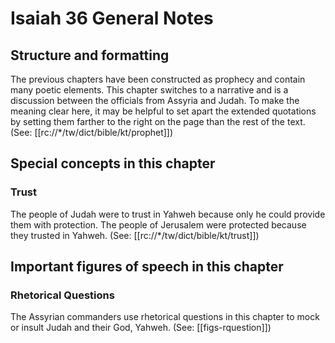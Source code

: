 # Isaiah 36 General Notes
## Structure and formatting

The previous chapters have been constructed as prophecy and contain many poetic elements. This chapter switches to a narrative and is a discussion between the officials from Assyria and Judah. To make the meaning clear here, it may be helpful to set apart the extended quotations by setting them farther to the right on the page than the rest of the text. (See: [[rc://*/tw/dict/bible/kt/prophet]])

## Special concepts in this chapter

### Trust

The people of Judah were to trust in Yahweh because only he could provide them with protection. The people of Jerusalem were protected because they trusted in Yahweh. (See: [[rc://*/tw/dict/bible/kt/trust]])

## Important figures of speech in this chapter

### Rhetorical Questions
The Assyrian commanders use rhetorical questions in this chapter to mock or insult Judah and their God, Yahweh. (See: [[figs-rquestion]])